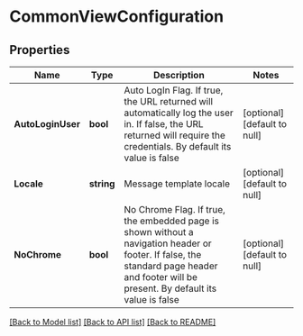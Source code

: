# CommonViewConfiguration

## Properties
Name | Type | Description | Notes
------------ | ------------- | ------------- | -------------
**AutoLoginUser** | **bool** | Auto LogIn Flag. If true, the URL returned will automatically log the user in. If false, the URL returned will require the credentials. By default its value is false | [optional] [default to null]
**Locale** | **string** | Message template locale | [optional] [default to null]
**NoChrome** | **bool** | No Chrome Flag. If true, the embedded page is shown without a navigation header or footer. If false, the standard page header and footer will be present. By default its value is false | [optional] [default to null]

[[Back to Model list]](../README.md#documentation-for-models) [[Back to API list]](../README.md#documentation-for-api-endpoints) [[Back to README]](../README.md)


